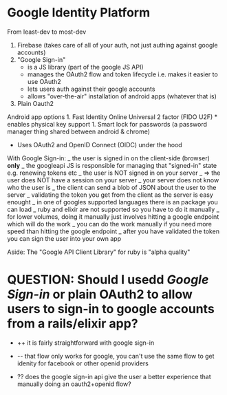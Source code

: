 # Google Identity Platform

From least-dev to most-dev

1. Firebase (takes care of all of your auth, not just authing against google
   accounts)
1. "Google Sign-in"
    - is a JS library (part of the google JS API)
    - manages the OAuth2 flow and token lifecycle i.e. makes it easier to use
      OAuth2
    - lets users auth against their google accounts
    - allows "over-the-air" installation of android apps (whatever that is)
1. Plain Oauth2

Android app options 1. Fast Identity Online Universal 2 factor (FIDO U2F) \*
enables physical key support 1. Smart lock for passwords (a password manager
thing shared between android & chrome)

- Uses OAuth2 and OpenID Connect (OIDC) under the hood

With Google Sign-in: _ the user is signed in on the client-side (browser)
**only** _ the googleapi JS is responsible for managing that "signed-in" state
e.g. renewing tokens etc _ the user is NOT signed in on your server _ => the
user does NOT have a session on your server _ your server does not know who the
user is _ the client can send a blob of JSON about the user to the server _
validating the token you get from the client as the server is easy enought _ in
one of googles supported languages there is an package you can load _ ruby and
elixir are not supported so you have to do it manually _ for lower volumes,
doing it manually just involves hitting a google endpoint which will do the work
_ you can do the work manually if you need more speed than hitting the google
endpoint _ after you have validated the token you can sign the user into your
own app

Aside: The "Google API Client Library" for ruby is "alpha quality"

# QUESTION: Should I usedd _Google Sign-in_ or plain OAuth2 to allow users to sign-in to google accounts from a rails/elixir app?

- ++ it is fairly straightforward with google sign-in
- -- that flow only works for google, you can't use the same flow to get idenity
  for facebook or other openid providers

- ?? does the google sign-in api give the user a better experience that manually
  doing an oauth2+openid flow?
